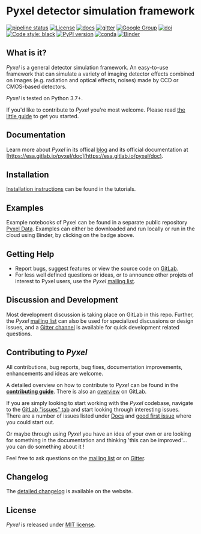 Pyxel detector simulation framework
===================================

[![pipeline status](https://gitlab.com/esa/pyxel/badges/master/pipeline.svg)](https://gitlab.com/esa/pyxel/-/pipelines)
[![License](https://img.shields.io/badge/license-MIT-green.svg)](https://gitlab.com/esa/pyxel/blob/master/LICENSE)
[![docs](https://esa.gitlab.io/pyxel/documentation.svg)](https://esa.gitlab.io/pyxel/doc)
[![gitter](https://badges.gitter.im/pyxel-framework/community.svg)](https://gitter.im/pyxel-framework/community)
[![Google Group](https://img.shields.io/badge/Google%20Group-Pyxel%20Detector%20Framework-blue.svg)](https://groups.google.com/g/pyxel-detector-framework)
[![doi](https://zenodo.org/badge/DOI/10.1117/12.2314047.svg)](https://doi.org/10.1117/12.2314047)
[![Code style: black](https://img.shields.io/badge/code%20style-black-000000.svg)](https://github.com/psf/black)
[![PyPI version](https://badge.fury.io/py/pyxel-sim.svg)](https://badge.fury.io/py/pyxel-sim)
[![conda](https://img.shields.io/conda/vn/conda-forge/pyxel-sim.svg)](https://anaconda.org/conda-forge/pyxel-sim)
[![Binder](https://mybinder.org/badge_logo.svg)](https://mybinder.org/v2/gl/esa%2Fpyxel-data/HEAD?urlpath=lab)

## What is it?

*Pyxel* is a general detector simulation framework.
An easy-to-use framework that can simulate a variety of imaging detector
effects combined on images (e.g. radiation and optical effects, noises)
made by CCD or CMOS-based detectors.

*Pyxel* is tested on Python 3.7+.

If you'd like to contribute to *Pyxel* you're most welcome.
Please read [the little guide](https://esa.gitlab.io/pyxel/doc/stable/contributing.html) to get you started.

## Documentation

Learn more about *Pyxel* in its offical [blog](https://esa.gitlab.io/pyxel) and its official documentation at [https://esa.gitlab.io/pyxel/doc](https://esa.gitlab.io/pyxel/doc).


## Installation

[Installation instructions](https://esa.gitlab.io/pyxel/doc/stable/tutorials/install.html) can be found in the tutorials.

## Examples

Example notebooks of Pyxel can be found in a separate public repository [Pyxel Data](https://gitlab.com/esa/pyxel-data). Examples can either be downloaded and run locally or run in the cloud using Binder, by clicking on the badge above.


## Getting Help


* Report bugs, suggest features or view the source code on [GitLab](https://gitlab.com/esa/pyxel).
* For less well defined questions or ideas, or to announce other projets of interest to Pyxel users, use the *Pyxel* [mailing list](https://rssd-mgw.estec.esa.int:81/mailman/listinfo/pyxel).

## Discussion and Development

Most development discussion is taking place on GitLab in this repo.
Further, the *Pyxel* [mailing list](https://rssd-mgw.estec.esa.int:81/mailman/listinfo/pyxel) can also be used for specialized discussions or design issues, and a [Gitter channel](https://gitter.im/pyxel-framework/community) is available for quick development related questions.


## Contributing to *Pyxel*

All contributions, bug reports, bug fixes, documentation improvements, enhancements and ideas are welcome.

A detailed overview on how to contribute to *Pyxel* can be found in the
**[contributing guide](https://esa.gitlab.io/pyxel/doc/stable/contributing.html)**.
There is also an [overview](.gitlab/CONTRIBUTING.md) on GitLab.

If you are simply looking to start working with the *Pyxel* codebase, navigate to the
[GitLab "issues" tab](https://gitlab.com/esa/pyxel/issues) and start looking through interesting issues.
There are a number of issues listed under [Docs](https://gitlab.com/esa/pyxel/issues?label_name%5B%5D=documentation) and [good first issue](https://gitlab.com/esa/pyxel/issues?label_name%5B%5D=good+first+issue) where you could start out.

Or maybe through using *Pyxel* you have an idea of your own or are looking for something in the documentation and thinking 'this can be improved'... you can do something about it !

Feel free to ask questions on the [mailing list](https://rssd-mgw.estec.esa.int:81/mailman/listinfo/pyxel) or on [Gitter](https://gitter.im/pyxel-framework/community).


## Changelog

The [detailed changelog](https://esa.gitlab.io/pyxel/doc/stable/references/changelog.html) is available on the website.


## License

*Pyxel* is released under [MIT license](https://esa.gitlab.io/pyxel/doc/stable/license.html).
